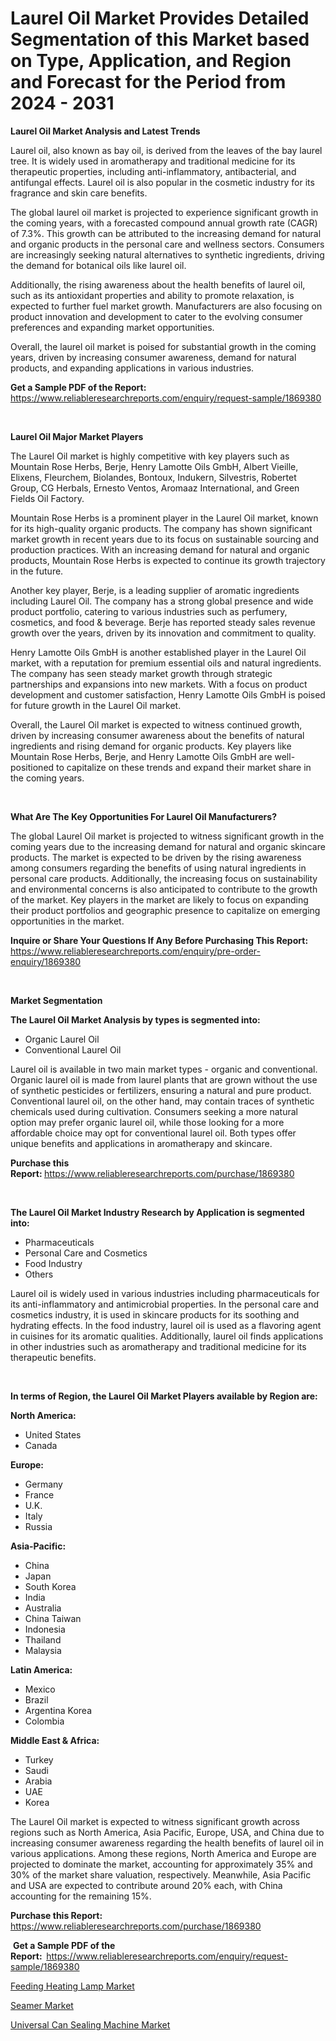 <p><h1>Laurel Oil Market Provides Detailed Segmentation of this Market based on Type, Application, and Region and Forecast for the Period from 2024 - 2031</h1></p><p><strong>Laurel Oil Market Analysis and Latest Trends</strong></p>
<p><p>Laurel oil, also known as bay oil, is derived from the leaves of the bay laurel tree. It is widely used in aromatherapy and traditional medicine for its therapeutic properties, including anti-inflammatory, antibacterial, and antifungal effects. Laurel oil is also popular in the cosmetic industry for its fragrance and skin care benefits.</p><p>The global laurel oil market is projected to experience significant growth in the coming years, with a forecasted compound annual growth rate (CAGR) of 7.3%. This growth can be attributed to the increasing demand for natural and organic products in the personal care and wellness sectors. Consumers are increasingly seeking natural alternatives to synthetic ingredients, driving the demand for botanical oils like laurel oil.</p><p>Additionally, the rising awareness about the health benefits of laurel oil, such as its antioxidant properties and ability to promote relaxation, is expected to further fuel market growth. Manufacturers are also focusing on product innovation and development to cater to the evolving consumer preferences and expanding market opportunities.</p><p>Overall, the laurel oil market is poised for substantial growth in the coming years, driven by increasing consumer awareness, demand for natural products, and expanding applications in various industries.</p></p>
<p><strong>Get a Sample PDF of the Report:&nbsp;</strong> <a href="https://www.reliableresearchreports.com/enquiry/request-sample/1869380">https://www.reliableresearchreports.com/enquiry/request-sample/1869380</a></p>
<p>&nbsp;</p>
<p><strong>Laurel Oil Major Market Players</strong></p>
<p><p>The Laurel Oil market is highly competitive with key players such as Mountain Rose Herbs, Berje, Henry Lamotte Oils GmbH, Albert Vieille, Elixens, Fleurchem, Biolandes, Bontoux, Indukern, Silvestris, Robertet Group, CG Herbals, Ernesto Ventos, Aromaaz International, and Green Fields Oil Factory.</p><p>Mountain Rose Herbs is a prominent player in the Laurel Oil market, known for its high-quality organic products. The company has shown significant market growth in recent years due to its focus on sustainable sourcing and production practices. With an increasing demand for natural and organic products, Mountain Rose Herbs is expected to continue its growth trajectory in the future.</p><p>Another key player, Berje, is a leading supplier of aromatic ingredients including Laurel Oil. The company has a strong global presence and wide product portfolio, catering to various industries such as perfumery, cosmetics, and food & beverage. Berje has reported steady sales revenue growth over the years, driven by its innovation and commitment to quality.</p><p>Henry Lamotte Oils GmbH is another established player in the Laurel Oil market, with a reputation for premium essential oils and natural ingredients. The company has seen steady market growth through strategic partnerships and expansions into new markets. With a focus on product development and customer satisfaction, Henry Lamotte Oils GmbH is poised for future growth in the Laurel Oil market.</p><p>Overall, the Laurel Oil market is expected to witness continued growth, driven by increasing consumer awareness about the benefits of natural ingredients and rising demand for organic products. Key players like Mountain Rose Herbs, Berje, and Henry Lamotte Oils GmbH are well-positioned to capitalize on these trends and expand their market share in the coming years.</p></p>
<p>&nbsp;</p>
<p><strong>What Are The Key Opportunities For Laurel Oil Manufacturers?</strong></p>
<p><p>The global Laurel Oil market is projected to witness significant growth in the coming years due to the increasing demand for natural and organic skincare products. The market is expected to be driven by the rising awareness among consumers regarding the benefits of using natural ingredients in personal care products. Additionally, the increasing focus on sustainability and environmental concerns is also anticipated to contribute to the growth of the market. Key players in the market are likely to focus on expanding their product portfolios and geographic presence to capitalize on emerging opportunities in the market.</p></p>
<p><strong>Inquire or Share Your Questions If Any Before Purchasing This Report:</strong> <a href="https://www.reliableresearchreports.com/enquiry/pre-order-enquiry/1869380">https://www.reliableresearchreports.com/enquiry/pre-order-enquiry/1869380</a></p>
<p>&nbsp;</p>
<p><strong>Market Segmentation</strong></p>
<p><strong>The Laurel Oil Market Analysis by types is segmented into:</strong></p>
<p><ul><li>Organic Laurel Oil</li><li>Conventional Laurel Oil</li></ul></p>
<p><p>Laurel oil is available in two main market types - organic and conventional. Organic laurel oil is made from laurel plants that are grown without the use of synthetic pesticides or fertilizers, ensuring a natural and pure product. Conventional laurel oil, on the other hand, may contain traces of synthetic chemicals used during cultivation. Consumers seeking a more natural option may prefer organic laurel oil, while those looking for a more affordable choice may opt for conventional laurel oil. Both types offer unique benefits and applications in aromatherapy and skincare.</p></p>
<p><strong>Purchase this Report:&nbsp;</strong><a href="https://www.reliableresearchreports.com/purchase/1869380">https://www.reliableresearchreports.com/purchase/1869380</a></p>
<p>&nbsp;</p>
<p><strong>The Laurel Oil Market Industry Research by Application is segmented into:</strong></p>
<p><ul><li>Pharmaceuticals</li><li>Personal Care and Cosmetics</li><li>Food Industry</li><li>Others</li></ul></p>
<p><p>Laurel oil is widely used in various industries including pharmaceuticals for its anti-inflammatory and antimicrobial properties. In the personal care and cosmetics industry, it is used in skincare products for its soothing and hydrating effects. In the food industry, laurel oil is used as a flavoring agent in cuisines for its aromatic qualities. Additionally, laurel oil finds applications in other industries such as aromatherapy and traditional medicine for its therapeutic benefits.</p></p>
<p>&nbsp;</p>
<p><strong>In terms of Region, the Laurel Oil Market Players available by Region are:</strong></p>
<p>
    <p> <strong> North America: </strong>
        <ul>
            <li>United States</li>
            <li>Canada</li>
        </ul>
        </p> 
    <p> <strong> Europe: </strong>
        <ul>
            <li>Germany</li>
            <li>France</li>
            <li>U.K.</li>
            <li>Italy</li>
            <li>Russia</li>
        </ul>
        </p> 
    <p> <strong> Asia-Pacific: </strong>
        <ul>
            <li>China</li>
            <li>Japan</li>
            <li>South Korea</li>
            <li>India</li>
            <li>Australia</li>
            <li>China Taiwan</li>
            <li>Indonesia</li>
            <li>Thailand</li>
            <li>Malaysia</li>
        </ul>
        </p> 
    <p> <strong> Latin America: </strong>
        <ul>
            <li>Mexico</li>
            <li>Brazil</li>
            <li>Argentina Korea</li>
            <li>Colombia</li>
        </ul>
        </p> 
    <p> <strong> Middle East & Africa: </strong>
        <ul>
            <li>Turkey</li>
            <li>Saudi</li>
            <li>Arabia</li>
            <li>UAE</li>
            <li>Korea</li>
        </ul>
    </p>
    </p>
<p><p>The Laurel Oil market is expected to witness significant growth across regions such as North America, Asia Pacific, Europe, USA, and China due to increasing consumer awareness regarding the health benefits of laurel oil in various applications. Among these regions, North America and Europe are projected to dominate the market, accounting for approximately 35% and 30% of the market share valuation, respectively. Meanwhile, Asia Pacific and USA are expected to contribute around 20% each, with China accounting for the remaining 15%.</p></p>
<p><strong>Purchase this Report: </strong><a href="https://www.reliableresearchreports.com/purchase/1869380">https://www.reliableresearchreports.com/purchase/1869380</a></p>
<p>&nbsp;<strong>Get a Sample PDF of the Report:&nbsp;&nbsp;</strong><a href="https://www.reliableresearchreports.com/enquiry/request-sample/1869380">https://www.reliableresearchreports.com/enquiry/request-sample/1869380</a></p>
<p><strong></strong></p>
<p><p><a href="https://view.publitas.com/reportprime-1/feeding-heating-lamp-market-research-report-provides-thorough-industry-overview-which-offers-an-in-depth-analysis-of-product-trends-and-new-market-divisions/">Feeding Heating Lamp Market</a></p><p><a href="https://view.publitas.com/reportprime-1/seamer-market-research-report-provides-critical-insights-that-can-help-shape-business-development-and-investment-strategies/">Seamer Market</a></p><p><a href="https://view.publitas.com/reportprime-1/universal-can-sealing-machine-market-share-market-new-trends-analysis-report-by-type-by-application-by-end-use-by-region-and-segment-forecasts-2023-2030/">Universal Can Sealing Machine Market</a></p></p>